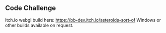 ## Code Challenge
Itch.io webgl build here: https://bb-dev.itch.io/asteroids-sort-of
Windows or other builds available on request.
